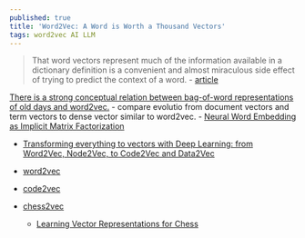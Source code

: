```yaml
---
published: true
title: 'Word2Vec: A Word is Worth a Thousand Vectors'
tags: word2vec AI LLM
---
```

> That word vectors represent much of the information available in a dictionary definition is a convenient and almost miraculous side effect of trying to predict the context of a word. - [article](https://multithreaded.stitchfix.com/blog/2015/03/11/word-is-worth-a-thousand-vectors/)

[There is a strong conceptual relation between bag-of-word representations of old days and word2vec.](https://news.ycombinator.com/item?id=40073698) - compare evolutio from document vectors and term vectors to dense vector similar to word2vec.
	- [Neural Word Embedding as Implicit Matrix Factorization](https://proceedings.neurips.cc/paper_files/paper/2014/file/feab05aa91085b7a8012516bc3533958-Paper.pdf)

- [Transforming everything to vectors with Deep Learning: from Word2Vec, Node2Vec, to Code2Vec and Data2Vec](https://tungmphung.com/transforming-everything-to-vectors-with-deep-learning-from-word2vec-node2vec-to-code2vec-and-data2vec/)

- [word2vec](https://code.google.com/archive/p/word2vec/)

- [code2vec](https://code2vec.org/)

- [chess2vec](https://news.ycombinator.com/item?id=20711585)
	- [Learning Vector Representations for Chess](http://www.berkkapicioglu.com/wp-content/uploads/2018/11/chess2vec_nips_2018_short.pdf)
